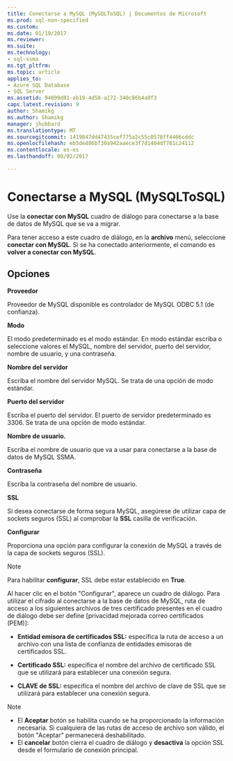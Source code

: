 ```yaml
---
title: Conectarse a MySQL (MySQLToSQL) | Documentos de Microsoft
ms.prod: sql-non-specified
ms.custom: 
ms.date: 01/19/2017
ms.reviewer: 
ms.suite: 
ms.technology:
- sql-ssma
ms.tgt_pltfrm: 
ms.topic: article
applies_to:
- Azure SQL Database
- SQL Server
ms.assetid: 94099d01-ab19-4d58-a172-340c86b4a0f3
caps.latest.revision: 9
author: Shamikg
ms.author: Shamikg
manager: jhubbard
ms.translationtype: MT
ms.sourcegitcommit: 1419847dd47435cef775a2c55c0578ff4406cddc
ms.openlocfilehash: eb5ded86bf30a942aaece3f7d1404df781c24112
ms.contentlocale: es-es
ms.lasthandoff: 08/02/2017

---
```

# <a name="connect-to-mysql-mysqltosql"></a>Conectarse a MySQL (MySQLToSQL)
Use la **conectar con MySQL** cuadro de diálogo para conectarse a la base de datos de MySQL que se va a migrar.  
  
Para tener acceso a este cuadro de diálogo, en la **archivo** menú, seleccione **conectar con MySQL**. Si se ha conectado anteriormente, el comando es **volver a conectar con MySQL**.  
  
## <a name="options"></a>Opciones  
**Proveedor**  
  
Proveedor de MySQL disponible es controlador de MySQL ODBC 5.1 (de confianza).  
  
**Modo**  
  
El modo predeterminado es el modo estándar. En modo estándar escriba o seleccione valores el MySQL, nombre del servidor, puerto del servidor, nombre de usuario, y una contraseña.  
  
**Nombre del servidor**  
  
Escriba el nombre del servidor MySQL. Se trata de una opción de modo estándar.  
  
**Puerto del servidor**  
  
Escriba el puerto del servidor. El puerto de servidor predeterminado es 3306. Se trata de una opción de modo estándar.  
  
**Nombre de usuario.**  
  
Escriba el nombre de usuario que va a usar para conectarse a la base de datos de MySQL SSMA.  
  
**Contraseña**  
  
Escriba la contraseña del nombre de usuario.  
  
**SSL**  
  
Si desea conectarse de forma segura MySQL, asegúrese de utilizar capa de sockets seguros (SSL) al comprobar la **SSL** casilla de verificación.  
  
**Configurar**  
  
Proporciona una opción para configurar la conexión de MySQL a través de la capa de sockets seguros (SSL).  
  
> [!NOTE]  
> Para habilitar **configurar**, SSL debe estar establecido en **True**.  
  
Al hacer clic en el botón "Configurar", aparece un cuadro de diálogo. Para utilizar el cifrado al conectarse a la base de datos de MySQL, ruta de acceso a los siguientes archivos de tres certificado presentes en el cuadro de diálogo debe ser define [privacidad mejorada correo certificados (PEM)]:  
  
-   **Entidad emisora de certificados SSL:** especifica la ruta de acceso a un archivo con una lista de confianza de entidades emisoras de certificados SSL.  
  
-   **Certificado SSL:** especifica el nombre del archivo de certificado SSL que se utilizará para establecer una conexión segura.  
  
-   **CLAVE de SSL:** especifica el nombre del archivo de clave de SSL que se utilizará para establecer una conexión segura.  
  
> [!NOTE]  
> -   El **Aceptar** botón se habilita cuando se ha proporcionado la información necesaria. Si cualquiera de las rutas de acceso de archivo son válido, el botón "Aceptar" permanecerá deshabilitado.  
> -   El **cancelar** botón cierra el cuadro de diálogo y **desactiva** la opción SSL desde el formulario de conexión principal.  
  

